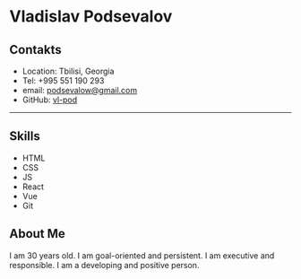 # Vladislav Podsevalov
## Contakts
* Location: Tbilisi, Georgia
* Tel: +995 551 190 293
* email: podsevalow@gmail.com
* GitHub: [vl-pod](https://github.com/Vl-pod "link to github")
---
## Skills
* HTML
* CSS
* JS
* React
* Vue
* Git

## About Me
I am 30 years old. I am goal-oriented and persistent. I am executive and responsible. I am a developing and positive person.